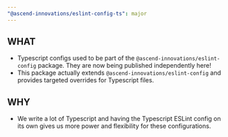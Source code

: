 ```yaml
---
"@ascend-innovations/eslint-config-ts": major
---
```


## WHAT
- Typescript configs used to be part of the `@ascend-innovations/eslint-config` package. They are now being published independently here!
- This package actually extends `@ascend-innovations/eslint-config` and provides targeted overrides for Typescript files.

## WHY
- We write a lot of Typescript and having the Typescript ESLint config on its own gives us more power and flexibility for these configurations.